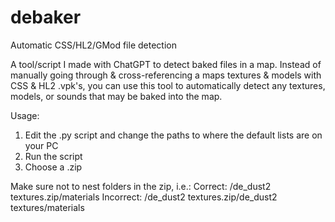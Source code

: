 # debaker
Automatic CSS/HL2/GMod file detection

A tool/script I made with ChatGPT to detect baked files in a map. Instead of manually going through & cross-referencing a maps textures & models with CSS & HL2 .vpk's, you can use this tool to automatically detect any textures, models, or sounds that may be baked into the map. 

Usage:
1. Edit the .py script and change the paths to where the default lists are on your PC
2. Run the script
3. Choose a .zip

Make sure not to nest folders in the zip, i.e.:
Correct: /de_dust2 textures.zip/materials
Incorrect: /de_dust2 textures.zip/de_dust2 textures/materials
